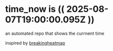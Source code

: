 # time_now is (( 2025-08-07T19:00:00.095Z ))

an automated repo that shows the currnent time

inspired by [breakingheatmap](https://github.com/breakingheatmap/breakingheatmap)